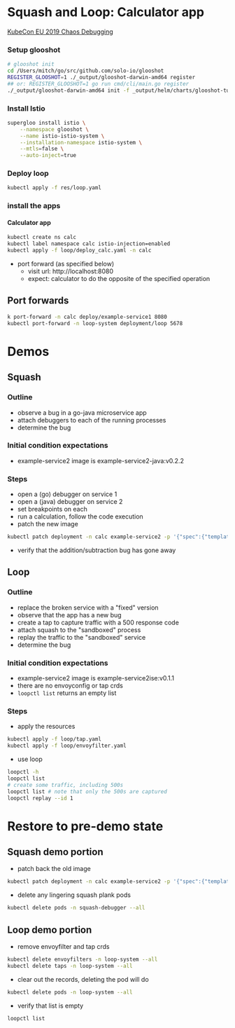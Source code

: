 # Squash and Loop: Calculator app

[KubeCon EU 2019 Chaos Debugging](https://kccnceu19.sched.com/event/MPXi)




### Setup glooshot
```bash
# glooshot init
cd /Users/mitch/go/src/github.com/solo-io/glooshot
REGISTER_GLOOSHOT=1 ./_output/glooshot-darwin-amd64 register
## or: REGISTER_GLOOSHOT=1 go run cmd/cli/main.go register
./_output/glooshot-darwin-amd64 init -f _output/helm/charts/glooshot-tute2e7.tgz
```

### Install Istio
```bash
supergloo install istio \
    --namespace glooshot \
    --name istio-istio-system \
    --installation-namespace istio-system \
    --mtls=false \
    --auto-inject=true
```


### Deploy loop

```bash
kubectl apply -f res/loop.yaml
```

### install the apps

#### Calculator app
```bash
kubectl create ns calc
kubectl label namespace calc istio-injection=enabled
kubectl apply -f loop/deploy_calc.yaml -n calc
```
- port forward (as specified below)
  - visit url: http://localhost:8080
  - expect: calculator to do the opposite of the specified operation




## Port forwards
```bash
k port-forward -n calc deploy/example-service1 8080
kubectl port-forward -n loop-system deployment/loop 5678
```

# Demos

## Squash
### Outline
- observe a bug in a go-java microservice app
- attach debuggers to each of the running processes
- determine the bug

### Initial condition expectations
- example-service2 image is example-service2-java:v0.2.2

### Steps
- open a (go) debugger on service 1
- open a (java) debugger on service 2
- set breakpoints on each
- run a calculation, follow the code execution
- patch the new image
```bash
kubectl patch deployment -n calc example-service2 -p '{"spec":{"template":{"spec":{"containers":[{"name":"example-service2","image":"soloio/example-service2ise:0.1.0"}]}}}}'
```
- verify that the addition/subtraction bug has gone away

## Loop
### Outline
- replace the broken service with a "fixed" version
- observe that the app has a new bug
- create a tap to capture traffic with a 500 response code
- attach squash to the "sandboxed" process
- replay the traffic to the "sandboxed" service
- determine the bug
### Initial condition expectations
- example-service2 image is example-service2ise:v0.1.1
- there are no envoyconfig or tap crds
- `loopctl list` returns an empty list
### Steps
- apply the resources
```bash
kubectl apply -f loop/tap.yaml
kubectl apply -f loop/envoyfilter.yaml
```
- use loop
```bash
loopctl -h
loopctl list
# create some traffic, including 500s
loopctl list # note that only the 500s are captured
loopctl replay --id 1
```



# Restore to pre-demo state
## Squash demo portion
- patch back the old image
```bash
kubectl patch deployment -n calc example-service2 -p '{"spec":{"template":{"spec":{"containers":[{"name":"example-service2","image":"soloio/example-service2-java:v0.2.2"}]}}}}'
```
- delete any lingering squash plank pods
```bash
kubectl delete pods -n squash-debugger --all
```

## Loop demo portion
- remove envoyfilter and tap crds
```bash
kubectl delete envoyfilters -n loop-system --all
kubectl delete taps -n loop-system --all
```
- clear out the records, deleting the pod will do
```bash
kubectl delete pods -n loop-system --all
```
- verify that list is empty
```bash
loopctl list
```
